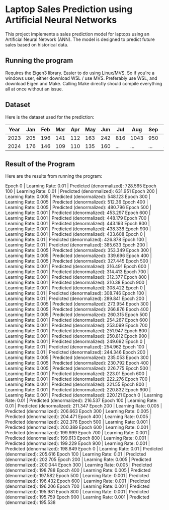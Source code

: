 # Laptop Sales Prediction using Artificial Neural Networks

This project implements a sales prediction model for laptops using an Artificial Neural Network (ANN). The model is designed to predict future sales based on historical data.

## Running the program

Requires the Eigen3 library. Easier to do using Linux/MVS. So if you're a windows user, either download WSL / use MVS. 
Preferably use WSL, and download Eigen and Make. Calling Make directly should compile everything all at once without an issue.

## Dataset

Here is the dataset used for the prediction:

| Year | Jan | Feb | Mar | Apr | May | Jun | Jul | Aug | Sep | Oct | Nov | Dec |
|------|-----|-----|-----|-----|-----|-----|-----|-----|-----|-----|-----|-----|
| 2023 | 205 | 196 | 141 | 112 | 163 | 242 | 816 | 1043| 950 | 529 | 308 | 214 |
| 2024 | 176 | 146 | 109 | 110 | 135 | 160 | ... | ... | ... | ... | ... | ... |

## Result of the Program

Here are the results from running the program:

Epoch 0   | Learning Rate: 0.01 | Predicted (denormalized): 728.565
Epoch 100 | Learning Rate: 0.01 | Predicted (denormalized): 631.951
Epoch 200 | Learning Rate: 0.005 | Predicted (denormalized): 548.123
Epoch 300 | Learning Rate: 0.005 | Predicted (denormalized): 512.36
Epoch 400 | Learning Rate: 0.005 | Predicted (denormalized): 480.796
Epoch 500 | Learning Rate: 0.001 | Predicted (denormalized): 453.297
Epoch 600 | Learning Rate: 0.001 | Predicted (denormalized): 448.179
Epoch 700 | Learning Rate: 0.001 | Predicted (denormalized): 443.193
Epoch 800 | Learning Rate: 0.001 | Predicted (denormalized): 438.338
Epoch 900 | Learning Rate: 0.001 | Predicted (denormalized): 433.608
Epoch 0   | Learning Rate: 0.01 | Predicted (denormalized): 426.878
Epoch 100 | Learning Rate: 0.01 | Predicted (denormalized): 385.633
Epoch 200 | Learning Rate: 0.005 | Predicted (denormalized): 353.349
Epoch 300 | Learning Rate: 0.005 | Predicted (denormalized): 339.696
Epoch 400 | Learning Rate: 0.005 | Predicted (denormalized): 327.445
Epoch 500 | Learning Rate: 0.001 | Predicted (denormalized): 316.491
Epoch 600 | Learning Rate: 0.001 | Predicted (denormalized): 314.413
Epoch 700 | Learning Rate: 0.001 | Predicted (denormalized): 312.377
Epoch 800 | Learning Rate: 0.001 | Predicted (denormalized): 310.38
Epoch 900 | Learning Rate: 0.001 | Predicted (denormalized): 308.422
Epoch 0   | Learning Rate: 0.01 | Predicted (denormalized): 308.746
Epoch 100 | Learning Rate: 0.01 | Predicted (denormalized): 289.841
Epoch 200 | Learning Rate: 0.005 | Predicted (denormalized): 273.954
Epoch 300 | Learning Rate: 0.005 | Predicted (denormalized): 266.876
Epoch 400 | Learning Rate: 0.005 | Predicted (denormalized): 260.315
Epoch 500 | Learning Rate: 0.001 | Predicted (denormalized): 254.267
Epoch 600 | Learning Rate: 0.001 | Predicted (denormalized): 253.099
Epoch 700 | Learning Rate: 0.001 | Predicted (denormalized): 251.947
Epoch 800 | Learning Rate: 0.001 | Predicted (denormalized): 250.812
Epoch 900 | Learning Rate: 0.001 | Predicted (denormalized): 249.692
Epoch 0   | Learning Rate: 0.01 | Predicted (denormalized): 254.962
Epoch 100 | Learning Rate: 0.01 | Predicted (denormalized): 244.346
Epoch 200 | Learning Rate: 0.005 | Predicted (denormalized): 235.053
Epoch 300 | Learning Rate: 0.005 | Predicted (denormalized): 230.792
Epoch 400 | Learning Rate: 0.005 | Predicted (denormalized): 226.775
Epoch 500 | Learning Rate: 0.001 | Predicted (denormalized): 223.01
Epoch 600 | Learning Rate: 0.001 | Predicted (denormalized): 222.276
Epoch 700 | Learning Rate: 0.001 | Predicted (denormalized): 221.55
Epoch 800 | Learning Rate: 0.001 | Predicted (denormalized): 220.832
Epoch 900 | Learning Rate: 0.001 | Predicted (denormalized): 220.121
Epoch 0   | Learning Rate: 0.01 | Predicted (denormalized): 216.537
Epoch 100 | Learning Rate: 0.01 | Predicted (denormalized): 211.347
Epoch 200 | Learning Rate: 0.005 | Predicted (denormalized): 206.663
Epoch 300 | Learning Rate: 0.005 | Predicted (denormalized): 204.471
Epoch 400 | Learning Rate: 0.005 | Predicted (denormalized): 202.376
Epoch 500 | Learning Rate: 0.001 | Predicted (denormalized): 200.389
Epoch 600 | Learning Rate: 0.001 | Predicted (denormalized): 199.999
Epoch 700 | Learning Rate: 0.001 | Predicted (denormalized): 199.613
Epoch 800 | Learning Rate: 0.001 | Predicted (denormalized): 199.229
Epoch 900 | Learning Rate: 0.001 | Predicted (denormalized): 198.849
Epoch 0   | Learning Rate: 0.01 | Predicted (denormalized): 205.616
Epoch 100 | Learning Rate: 0.01 | Predicted (denormalized): 202.705
Epoch 200 | Learning Rate: 0.005 | Predicted (denormalized): 200.044
Epoch 300 | Learning Rate: 0.005 | Predicted (denormalized): 198.788
Epoch 400 | Learning Rate: 0.005 | Predicted (denormalized): 197.582
Epoch 500 | Learning Rate: 0.001 | Predicted (denormalized): 196.432
Epoch 600 | Learning Rate: 0.001 | Predicted (denormalized): 196.206
Epoch 700 | Learning Rate: 0.001 | Predicted (denormalized): 195.981
Epoch 800 | Learning Rate: 0.001 | Predicted (denormalized): 195.759
Epoch 900 | Learning Rate: 0.001 | Predicted (denormalized): 195.538
